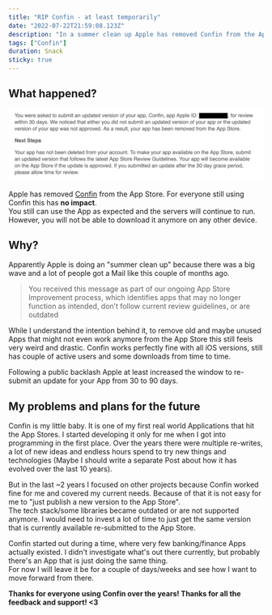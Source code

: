```yaml
---
title: "RIP Confin - at least temporarily"
date: "2022-07-22T21:59:08.123Z"
description: "In a summer clean up Apple has removed Confin from the App Store. I want to share my feelings and plans moving forward"
tags: ["Confin"]
duration: Snack
sticky: true
---
```


## What happened?

![E-Mail from Apple with App removal announcement](./apple-mail.png)

Apple has removed [Confin](https://developapa.com/confin) from the App Store. For everyone still using Confin this has **no impact**.  
You still can use the App as expected and the servers will continue to run. However, you will not be able to download it anymore on any 
other device.

## Why?

Apparently Apple is doing an "summer clean up" because there was a big wave and a lot of people got a Mail like this couple of months ago.

> You received this message as part of our ongoing App Store Improvement process, which identifies apps that may no longer function as intended, 
> don’t follow current review guidelines, or are outdated

While I understand the intention behind it, to remove old and maybe unused Apps that might not even work anymore from the App Store this still 
feels very weird and drastic. Confin works perfectly fine with all iOS versions, still has couple of active users and some downloads from 
time to time.

Following a public backlash Apple at least increased the window to re-submit an update for your App from 30 to 90 days.

## My problems and plans for the future
Confin is my little baby. It is one of my first real world Applications that hit the App Stores. I started developing it only for me 
when I got into programming in the first place. Over the years there were multiple re-writes, a lot of new ideas and endless hours spend 
to try new things and technologies (Maybe I should write a separate Post about how it has evolved over the last 10 years).

But in the last ~2 years I focused on other projects because Confin worked fine for me and covered my current needs. Because of that
it is not easy for me to "just publish a new version to the App Store".  
The tech stack/some libraries became outdated or are not supported anymore.
I would need to invest a lot of time to just get the same version that is currently available re-submitted to the App Store.

Confin started out during a time, where very few banking/finance Apps actually existed. I didn't investigate what's out there currently, but probably 
there's an App that is just doing the same thing.  
For now I will leave it be for a couple of days/weeks and see how I want to move forward from there.


**Thanks for everyone using Confin over the years! Thanks for all the feedback and support! <3**